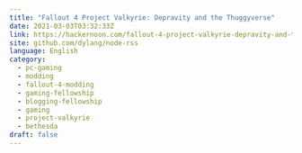 ```yaml
---
title: "Fallout 4 Project Valkyrie: Depravity and the Thuggyverse"
date: 2021-03-03T03:32:33Z
link: https://hackernoon.com/fallout-4-project-valkyrie-depravity-and-the-thuggyverse-iq2r3357?source=rss&utm_medium=RSS&utm_source=news.12bit.vn
site: github.com/dylang/node-rss
language: English
category:
  - pc-gaming
  - modding
  - fallout-4-modding
  - gaming-fellowship
  - blogging-fellowship
  - gaming
  - project-valkyrie
  - bethesda
draft: false
---
```

